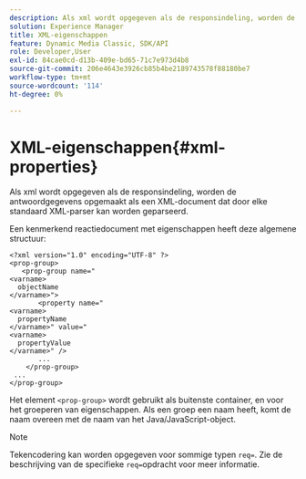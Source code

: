 ```yaml
---
description: Als xml wordt opgegeven als de responsindeling, worden de antwoordgegevens opgemaakt als een XML-document dat door elke standaard XML-parser kan worden geparseerd.
solution: Experience Manager
title: XML-eigenschappen
feature: Dynamic Media Classic, SDK/API
role: Developer,User
exl-id: 84cae0cd-d13b-409e-bd65-71c7e973d4b8
source-git-commit: 206e4643e3926cb85b4be2189743578f88180be7
workflow-type: tm+mt
source-wordcount: '114'
ht-degree: 0%

---
```


# XML-eigenschappen{#xml-properties}

Als xml wordt opgegeven als de responsindeling, worden de antwoordgegevens opgemaakt als een XML-document dat door elke standaard XML-parser kan worden geparseerd.

Een kenmerkend reactiedocument met eigenschappen heeft deze algemene structuur:

```
<?xml version="1.0" encoding="UTF-8" ?>
<prop-group>
   <prop-group name="
<varname>
  objectName
</varname>">
       <property name="
<varname>
  propertyName
</varname>" value="
<varname>
  propertyValue
</varname>" />
       ...
    </prop-group>
 ...
</prop-group>
```

Het element `<prop-group>` wordt gebruikt als buitenste container, en voor het groeperen van eigenschappen. Als een groep een naam heeft, komt de naam overeen met de naam van het Java/JavaScript-object.

>[!NOTE]
>
>Tekencodering kan worden opgegeven voor sommige typen `req=`. Zie de beschrijving van de specifieke `req=`opdracht voor meer informatie.

